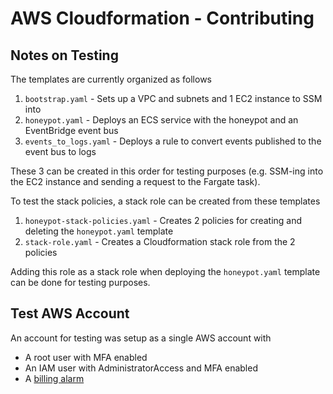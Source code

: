 # AWS Cloudformation - Contributing

## Notes on Testing

The templates are currently organized as follows

1. `bootstrap.yaml` - Sets up a VPC and subnets and 1 EC2 instance to SSM into
2. `honeypot.yaml` - Deploys an ECS service with the honeypot and an EventBridge event bus
3. `events_to_logs.yaml` - Deploys a rule to convert events published to the event bus to logs

These 3 can be created in this order for testing purposes (e.g. SSM-ing into the EC2 instance and sending a request to the Fargate task).

To test the stack policies, a stack role can be created from these templates

1. `honeypot-stack-policies.yaml` - Creates 2 policies for creating and deleting the `honeypot.yaml` template
2. `stack-role.yaml` - Creates a Cloudformation stack role from the 2 policies

Adding this role as a stack role when deploying the `honeypot.yaml` template can be done for testing purposes.

## Test AWS Account

An account for testing was setup as a single AWS account with

- A root user with MFA enabled
- An IAM user with AdministratorAccess and MFA enabled
- A [billing alarm](https://docs.aws.amazon.com/AmazonCloudWatch/latest/monitoring/monitor_estimated_charges_with_cloudwatch.html)